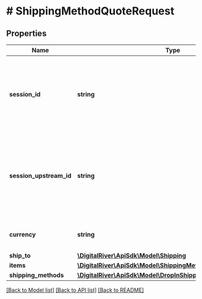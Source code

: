 # # ShippingMethodQuoteRequest

## Properties

Name | Type | Description | Notes
------------ | ------------- | ------------- | -------------
**session_id** | **string** | The identifier of the checkout session associated with the shipping quotes request. | 
**session_upstream_id** | **string** | The upstream identifier of the checkout session associated with the shipping quotes request. | [optional] 
**currency** | **string** | A three-letter ISO currency code. | 
**ship_to** | [**\DigitalRiver\ApiSdk\Model\Shipping**](Shipping.md) |  | 
**items** | [**\DigitalRiver\ApiSdk\Model\ShippingMethodQuoteItemRequest[]**](ShippingMethodQuoteItemRequest.md) |  | 
**shipping_methods** | [**\DigitalRiver\ApiSdk\Model\DropInShippingQuote[]**](DropInShippingQuote.md) |  | [optional] 

[[Back to Model list]](../../README.md#documentation-for-models) [[Back to API list]](../../README.md#documentation-for-api-endpoints) [[Back to README]](../../README.md)


